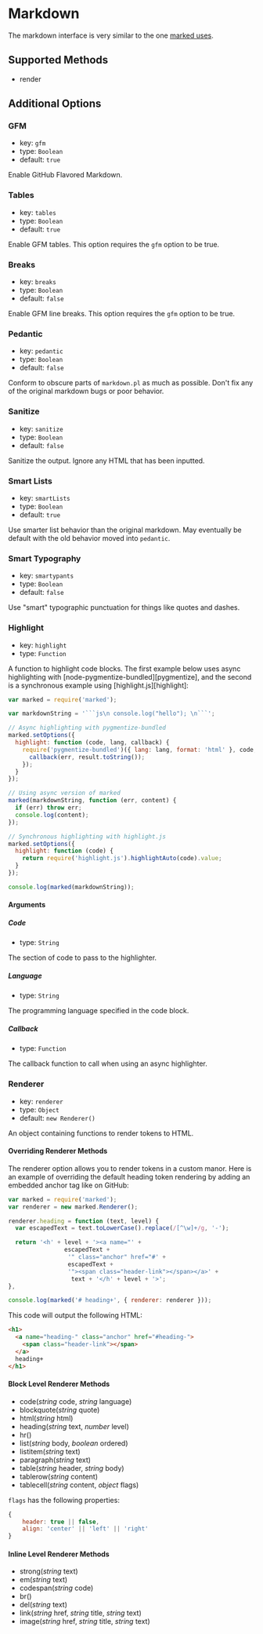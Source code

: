 # Markdown
The markdown interface is very similar to the one [marked uses](https://github.com/chjj/marked#usage).

## Supported Methods
 - render

## Additional Options
### GFM
 - key: `gfm`
 - type: `Boolean`
 - default: `true`

Enable GitHub Flavored Markdown.

### Tables
 - key: `tables`
 - type: `Boolean`
 - default: `true`

Enable GFM tables. This option requires the `gfm` option to be true.

### Breaks
 - key: `breaks`
 - type: `Boolean`
 - default: `false`

Enable GFM line breaks. This option requires the `gfm` option to be true.

### Pedantic
 - key: `pedantic`
 - type: `Boolean`
 - default: `false`

Conform to obscure parts of `markdown.pl` as much as possible. Don't fix any of the original markdown bugs or poor behavior.

### Sanitize
 - key: `sanitize`
 - type: `Boolean`
 - default: `false`

Sanitize the output. Ignore any HTML that has been inputted.

### Smart Lists
 - key: `smartLists`
 - type: `Boolean`
 - default: `true`

Use smarter list behavior than the original markdown. May eventually be
default with the old behavior moved into `pedantic`.

### Smart Typography
 - key: `smartypants`
 - type: `Boolean`
 - default: `false`

Use "smart" typographic punctuation for things like quotes and dashes.

### Highlight
 - key: `highlight`
 - type: `Function`

A function to highlight code blocks. The first example below uses async highlighting with
[node-pygmentize-bundled][pygmentize], and the second is a synchronous example using
[highlight.js][highlight]:

```js
var marked = require('marked');

var markdownString = '```js\n console.log("hello"); \n```';

// Async highlighting with pygmentize-bundled
marked.setOptions({
  highlight: function (code, lang, callback) {
    require('pygmentize-bundled')({ lang: lang, format: 'html' }, code, function (err, result) {
      callback(err, result.toString());
    });
  }
});

// Using async version of marked
marked(markdownString, function (err, content) {
  if (err) throw err;
  console.log(content);
});

// Synchronous highlighting with highlight.js
marked.setOptions({
  highlight: function (code) {
    return require('highlight.js').highlightAuto(code).value;
  }
});

console.log(marked(markdownString));
```

#### Arguments

##### Code
 - type: `String`

The section of code to pass to the highlighter.

##### Language
 - type: `String`

The programming language specified in the code block.

##### Callback
 - type: `Function`

The callback function to call when using an async highlighter.

### Renderer
 - key: `renderer`
 - type: `Object`
 - default: `new Renderer()`

An object containing functions to render tokens to HTML.

#### Overriding Renderer Methods
The renderer option allows you to render tokens in a custom manor. Here is an
example of overriding the default heading token rendering by adding an embedded anchor tag like on GitHub:

```javascript
var marked = require('marked');
var renderer = new marked.Renderer();

renderer.heading = function (text, level) {
  var escapedText = text.toLowerCase().replace(/[^\w]+/g, '-');

  return '<h' + level + '><a name="' +
                escapedText +
                 '" class="anchor" href="#' +
                 escapedText +
                 '"><span class="header-link"></span></a>' +
                  text + '</h' + level + '>';
},

console.log(marked('# heading+', { renderer: renderer }));
```

This code will output the following HTML:

```html
<h1>
  <a name="heading-" class="anchor" href="#heading-">
    <span class="header-link"></span>
  </a>
  heading+
</h1>
```

#### Block Level Renderer Methods
- code(*string* code, *string* language)
- blockquote(*string* quote)
- html(*string* html)
- heading(*string* text, *number*  level)
- hr()
- list(*string* body, *boolean* ordered)
- listitem(*string*  text)
- paragraph(*string* text)
- table(*string* header, *string* body)
- tablerow(*string* content)
- tablecell(*string* content, *object* flags)

`flags` has the following properties:

```js
{
    header: true || false,
    align: 'center' || 'left' || 'right'
}
```

#### Inline Level Renderer Methods
- strong(*string* text)
- em(*string* text)
- codespan(*string* code)
- br()
- del(*string* text)
- link(*string* href, *string* title, *string* text)
- image(*string* href, *string* title, *string* text)
